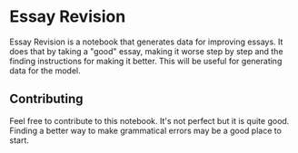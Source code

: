 # Essay Revision

Essay Revision is a notebook that generates data for improving essays. It does
that by taking a "good" essay, making it worse step by step and the finding
instructions for making it better. This will be useful for generating data for
the model.

## Contributing

Feel free to contribute to this notebook. It's not perfect but it is quite good.
Finding a better way to make grammatical errors may be a good place to start.
